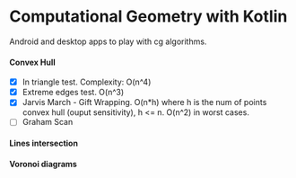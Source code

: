 # Computational Geometry with Kotlin
Android and desktop apps to play with cg algorithms.

#### Convex Hull
* [x] In triangle test. Complexity: O(n^4)
* [x] Extreme edges test. O(n^3)
* [x] Jarvis March - Gift Wrapping. O(n*h) where h is the num of points convex hull (ouput sensitivity), h <= n. O(n^2) in worst cases.
* [ ] Graham Scan

#### Lines intersection

#### Voronoi diagrams
